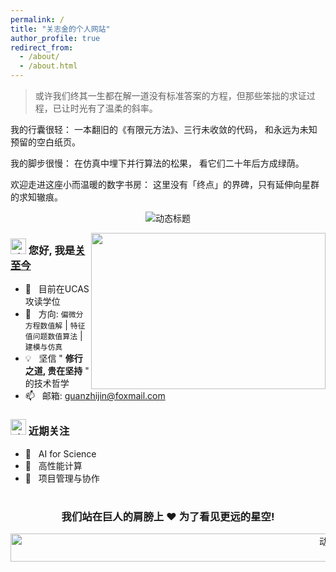 ```yaml
---
permalink: /
title: "关志金的个人网站"
author_profile: true
redirect_from: 
  - /about/
  - /about.html
---
```


> 或许我们终其一生都在解一道没有标准答案的方程，但那些笨拙的求证过程，已让时光有了温柔的斜率。

我的行囊很轻：
一本翻旧的《有限元方法》、三行未收敛的代码，
和永远为未知预留的空白纸页。

我的脚步很慢：
在仿真中埋下并行算法的松果，
看它们二十年后方成绿荫。

欢迎走进这座小而温暖的数字书房：
这里没有「终点」的界碑，只有延伸向星群的求知辙痕。

<p align="center">
  <img src="https://readme-typing-svg.demolab.com?font=Georgia&size=32&duration=4000&color=447FF7&center=true&vCenter=true&width=500&height=70&lines=%e2%9c%a8+%e6%ac%a2%e8%bf%8e%e6%82%a8%e7%9a%84%e5%88%b0%e6%9d%a5!" alt="动态标题">
</p>

<img align="right" height="250" width="375" alt="" src="https://raw.githubusercontent.com/guanzhijin/guanzhijin/master/gifs/coder.gif" />

### <img src="https://raw.githubusercontent.com/guanzhijin/guanzhijin/master/gifs/Hi.gif" width="25" alt="动效" /> 您好, 我是[关至今](https://github.com/guanzhijin/)
- 🚀 &nbsp; 目前在UCAS攻读学位
- 🔬 &nbsp; 方向: `偏微分方程数值解` | `特征值问题数值算法` | `建模与仿真`  
- 💡 &nbsp; 坚信 " **修行之道, 贵在坚持** " 的技术哲学
- 📫 &nbsp; 邮箱: guanzhijin@foxmail.com

### <img src="https://raw.githubusercontent.com/guanzhijin/guanzhijin/master/gifs/emoji.gif" width="25" alt="动效" /> 近期关注
- 🌱 &nbsp; AI for Science
- 🔭 &nbsp; 高性能计算
- 🍕 &nbsp; 项目管理与协作

#

<div align="center">

### 我们站在巨人的肩膀上 ❤️ 为了看见更远的星空!
<img src="https://raw.githubusercontent.com/guanzhijin/guanzhijin/master/gifs/bars.gif" height="45" width="1000" alt="动效" />

</div>

